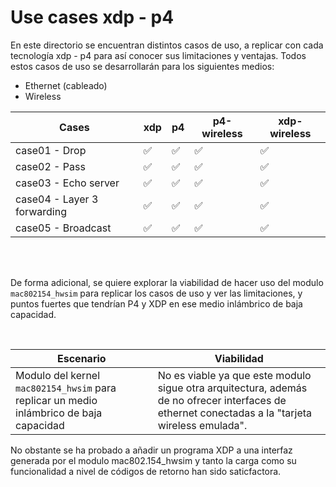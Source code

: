 # Use cases xdp - p4

En este directorio se encuentran distintos casos de uso, a replicar con cada tecnología xdp - p4 para así conocer sus limitaciones y ventajas. Todos estos casos de uso se desarrollarán para los siguientes medios:

- Ethernet (cableado)
- Wireless


| Cases         | xdp | p4 |  p4-wireless | xdp-wireless    |
|---------------|-----|----|---| --- |
| case01 - Drop               | :white_check_mark:    | :white_check_mark:   |  :white_check_mark:  | :white_check_mark: |
| case02 - Pass               | :white_check_mark:    | :white_check_mark:   |  :white_check_mark:  | :white_check_mark: |
| case03 - Echo server        | :white_check_mark:    | :white_check_mark:   |  :white_check_mark:  | :white_check_mark: |
| case04 - Layer 3 forwarding | :white_check_mark:    | :white_check_mark:   |  :white_check_mark:  | :white_check_mark: |
| case05 - Broadcast          | :white_check_mark:    | :white_check_mark:   |  :white_check_mark:  | :white_check_mark: |


<br />
<br />


De forma adicional, se quiere explorar la viabilidad de hacer uso del modulo `mac802154_hwsim` para replicar los casos de uso y ver las limitaciones, y puntos fuertes que tendrían P4 y XDP en ese medio inlámbrico de baja capacidad. 

<br />


| Escenario         | Viabilidad |
|---------------|-----|
| Modulo del kernel `mac802154_hwsim` para replicar un medio inlámbrico de baja capacidad | No es viable ya que este modulo sigue otra arquitectura, además de no ofrecer interfaces de ethernet conectadas a la "tarjeta wireless emulada". |

No obstante se ha probado a añadir un programa XDP a una interfaz generada por el modulo mac802.154_hwsim y tanto la carga como su funcionalidad a nivel de códigos de retorno han sido saticfactora.
